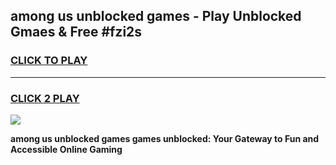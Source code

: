 
## among us unblocked games - Play Unblocked Gmaes & Free #fzi2s
<h3>
<a href="https://news.freeplayer.one?title=among_us_unblocked_games&ref=03M">CLICK TO PLAY</a></h3>
<hr>

<h3>
<a href="https://news.freeplayer.one?title=among_us_unblocked_games&ref=03M">CLICK 2 PLAY</a>
  
</h3>

<a href="https://news.freeplayer.one?title=among_us_unblocked_games&ref=03M"><img src="https://clearcache.store/games.png"></a>


**among us unblocked games games unblocked: Your Gateway to Fun and Accessible Online Gaming**
